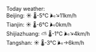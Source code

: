 Today weather:  
Beijing: ☀️   🌡️-5°C 🌬️↘11km/h  
Tianjin: ☀️   🌡️-6°C 🌬️0km/h  
Shijiazhuang: ⛅️  🌡️-1°C 🌬️↘4km/h  
Tangshan: ☀️   🌡️-3°C 🌬️→6km/h  
